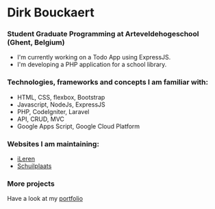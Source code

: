<!--
**pgm-dirkbouckaert/pgm-dirkbouckaert** is a ✨ _special_ ✨ repository because its `README.md` (this file) appears on your GitHub profile.

Here are some ideas to get you started:

- 🔭 I’m currently working on ...
- 🌱 I’m currently learning ...
- 👯 I’m looking to collaborate on ...
- 🤔 I’m looking for help with ...
- 💬 Ask me about ...
- 📫 How to reach me: ...
- 😄 Pronouns: ...
- ⚡ Fun fact: ...
-->

Dirk Bouckaert
==============

### Student Graduate Programming at Arteveldehogeschool (Ghent, Belgium)
- I'm currently working on a Todo App using ExpressJS. 
- I'm developing a PHP application for a school library.

### Technologies, frameworks and concepts I am familiar with:
- HTML, CSS, flexbox, Bootstrap 
- Javascript, NodeJs, ExpressJS 
- PHP, CodeIgniter, Laravel
- API, CRUD, MVC
- Google Apps Script, Google Cloud Platform

### Websites I am maintaining:
- [iLeren](https://ileren.be)
- [Schuilplaats](https://schuilplaats.be)

### More projects
Have a look at my [portfolio](https://dirkb.be/portfolio/)
